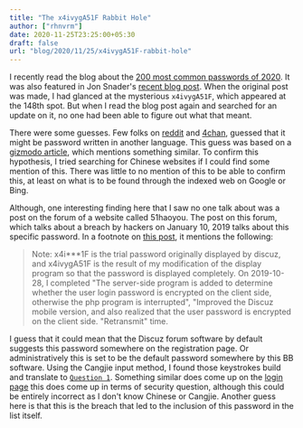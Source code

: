 ```yaml
---
title: "The x4ivygA51F Rabbit Hole"
author: ["rhnvrm"]
date: 2020-11-25T23:25:00+05:30
draft: false
url: "blog/2020/11/25/x4ivygA51F-rabbit-hole"
---
```


I recently read the blog about the [200 most common passwords of 2020](https://nordpass.com/most-common-passwords-list/). It was
also featured in Jon Snader's [recent blog post](https://irreal.org/blog/?p=9301). When the original post was made,
I had glanced at the mysterious `x4ivygA51F`, which appeared at the 148th spot.
But when I read the blog post again and searched for an update on it, no one had
been able to figure out what that meant.

There were some guesses. Few folks on [reddit](https://www.reddit.com/r/sysadmin/comments/jxtnet/200%5Fworst%5Fpasswords%5Ffor%5F2020/) and [4chan](https://boards.4channel.org/g/thread/78809839/why-is-x4ivyga51f-the-148th-most-common-password), guessed that it might be
password written in another language. This guess was based on a [gizmodo article](https://gizmodo.com/why-ji32k7au4a83-is-a-remarkably-common-password-1833045282),
which mentions something similar. To confirm this hypothesis, I tried searching
for Chinese websites if I could find some mention of this. There was little to
no mention of this to be able to confirm this, at least on what is to be found
through the indexed web on Google or Bing.

Although, one interesting finding here that I saw no one talk about was a
post on the forum of a website called 51haoyou. The post on this forum, which
talks about a breach by hackers on January 10, 2019 talks about this specific
password. In a footnote on [this post](http://www.51haoyou.com/discuzx3.2/thread-4903.html), it mentions the following:

> Note: x4i\*\*\*1F is the trial password originally displayed by discuz, and
> x4ivygA51F is the result of my modification of the display program so that the
> password is displayed completely. On 2019-10-28, I completed "The server-side
> program is added to determine whether the user login password is encrypted on
> the client side, otherwise the php program is interrupted", "Improved the Discuz
> mobile version, and also realized that the user password is encrypted on the
> client side. "Retransmit" time.

I guess that it could mean that the Discuz forum software by default suggests
this password somewhere on the registration page. Or administratively this is
set to be the default password somewhere by this BB software. Using the Cangjie
input method, I found those keystrokes build and translate to [`Question 1`](https://translate.google.com/?hl=en&tab=TT&authuser=0#view=home&op=translate&sl=zh-CN&tl=en&text=%E7%94%A0%E9%A1%8C1%E7%81%AB).
Something similar does come up on the [login page](http://www.51haoyou.com/discuzx3.2/member.php?mod=register) this does come up in terms of
security question, although this could be entirely incorrect as I don't know
Chinese or Cangjie. Another guess here is that this is the breach that led to
the inclusion of this password in the list itself.
